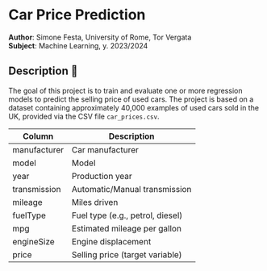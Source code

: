 # Car Price Prediction

**Author**: Simone Festa, University of Rome, Tor Vergata  
**Subject**: Machine Learning, y. 2023/2024  

## Description 📜
The goal of this project is to train and evaluate one or more regression models to predict the selling price of used cars. The project is based on a dataset containing approximately 40,000 examples of used cars sold in the UK, provided via the CSV file `car_prices.csv`.

| Column        | Description                                     |
|---------------|-------------------------------------------------|
| manufacturer  | Car manufacturer                                |
| model         | Model                                           |
| year          | Production year                                 |
| transmission  | Automatic/Manual transmission                   |
| mileage       | Miles driven                                    |
| fuelType      | Fuel type (e.g., petrol, diesel)                |
| mpg           | Estimated mileage per gallon                    |
| engineSize    | Engine displacement                             |
| price         | Selling price (target variable)                 |

